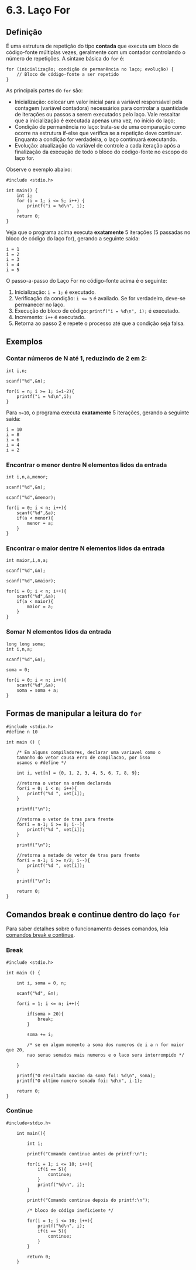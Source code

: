# 6.3. Laço For

## Definição

É uma estrutura de repetição do tipo **contada** que executa um bloco de código-fonte múltiplas vezes, geralmente com um contador controlando o número de repetições. A sintaxe básica do ```for``` é:

```
for (inicialização; condição de permanência no laço; evolução) {
    // Bloco de código-fonte a ser repetido
}
```

As principais partes do ```for``` são:

- Inicialização: colocar um valor inicial para a variável responsável pela contagem (variável contadora) necessários para controlar a quantidade de iterações ou passos a serem executados pelo laço. Vale ressaltar que a inicialização é executada apenas uma vez, no início do laço;
- Condição de permanência no laço: trata-se de uma comparação como ocorre na estrutura if-else que verifica se a repetição deve continuar. Enquanto a condição for verdadeira, o laço continuará executando.
- Evolução: atualização da variável de controle a cada iteração após a finalização da execução de todo o bloco do código-fonte no escopo do laço for.

Observe o exemplo abaixo:

```
#include <stdio.h>

int main() {
    int i;
    for (i = 1; i <= 5; i++) {
        printf("i = %d\n", i);
    }
    return 0;
}
```

Veja que o programa acima executa **exatamente** 5 iterações (5 passadas no bloco de código do laço for), gerando a seguinte saída:

```
i = 1
i = 2
i = 3
i = 4
i = 5
```

O passo-a-passo do Laço For no código-fonte acima é o seguinte:

1) Inicialização: ```i = 1;``` é executado.
2) Verificação da condição: ```i <= 5``` é avaliado. Se for verdadeiro, deve-se permanecer no laço.
3) Execução do bloco de código: ```printf("i = %d\n", i);``` é executado.
4) Incremento: ```i++``` é executado.
5) Retorna ao passo 2 e repete o processo até que a condição seja falsa.

## Exemplos

### Contar números de N até 1, reduzindo de 2 em 2:

```
int i,n;

scanf("%d",&n);

for(i = n; i >= 1; i=i-2){
    printf("i = %d\n",i);
}
```

Para ```n=10```, o programa executa **exatamente** 5 iterações, gerando a seguinte saída:

```
i = 10
i = 8
i = 6
i = 4
i = 2
```

### Encontrar o menor dentre N elementos lidos da entrada

```
int i,n,a,menor;

scanf("%d",&n);

scanf("%d",&menor);

for(i = 0; i < n; i++){
    scanf("%d",&a);
    if(a < menor){
        menor = a;
    }
}
```

### Encontrar o maior dentre N elementos lidos da entrada

```
int maior,i,n,a;

scanf("%d",&n);

scanf("%d",&maior);

for(i = 0; i < n; i++){
    scanf("%d",&a);
    if(a < maior){
        maior = a;
    }
}
```

### Somar N elementos lidos da entrada

```
long long soma;
int i,n,a;

scanf("%d",&n);

soma = 0;

for(i = 0; i < n; i++){
    scanf("%d",&a);
    soma = soma + a;
}
```

## Formas de manipular a leitura do ```for```

```
#include <stdio.h>
#define n 10

int main () {

    /* Em alguns compiladores, declarar uma variavel como o
    tamanho do vetor causa erro de compilacao, por isso 
    usamos o #define */

    int i, vet[n] = {0, 1, 2, 3, 4, 5, 6, 7, 8, 9};

    //retorna o vetor na ordem declarada
    for(i = 0; i < n; i++){
        printf("%d ", vet[i]);
    }

    printf("\n");

    //retorna o vetor de tras para frente
    for(i = n-1; i >= 0; i--){
        printf("%d ", vet[i]);
    }

    printf("\n");

    //retorna a metade de vetor de tras para frente
    for(i = n-1; i >= n/2; i--){
        printf("%d ", vet[i]);
    }

    printf("\n");

    return 0;
}
```

## Comandos break e continue dentro do laço ```for```

Para saber detalhes sobre o funcionamento desses comandos, leia [comandos break e continue](https://github.com/viniciusrpb/cic0004_apc_engcomp/blob/main/repeticao/while.md).

### Break

```
#include <stdio.h>

int main () {

    int i, soma = 0, n;

    scanf("%d", &n);

    for(i = 1; i <= n; i++){

        if(soma > 20){
            break;
        } 

        soma += i;
    
        /* se em algum momento a soma dos numeros de i a n for maior que 20,
        nao serao somados mais numeros e o laco sera interrompido */

    }

    printf("O resultado maximo da soma foi: %d\n", soma);
    printf("O ultimo numero somado foi: %d\n", i-1);

    return 0;
}
```

### Continue 

```
#include<stdio.h>

    int main(){

        int i;

        printf("Comando continue antes do printf:\n");

        for(i = 1; i <= 10; i++){
            if(i == 5){
                continue;
            }
            printf("%d\n", i);
        }

        printf("Comando continue depois do printf:\n");

        /* bloco de código ineficiente */

        for(i = 1; i <= 10; i++){
            printf("%d\n", i);
            if(i == 5){
                continue;
            }
        }

        return 0;
    }
```
